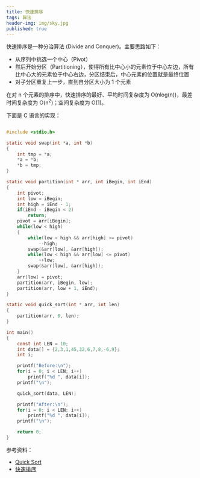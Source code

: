 ```yaml
---
title: 快速排序
tags: 算法
header-img: img/sky.jpg
published: true
---
```


快速排序是一种分治算法 (Divide and Conquer)。主要思路如下：

* 从序列中挑选一个中心（Pivot）
* 然后开始分区（Partitioning），使得所有比中心小的元素位于中心左边，所有比中心大的元素位于中心右边，分区结束后，中心元素的位置就是最终位置
* 对子分区重复上一步，直到自分区大小为 1 个元素

在对 n 个元素的排序中，快速排序的最好、平均时间复杂度为 O(nlog(n))，最差时间复杂度为 O(n<sup>2</sup>)；空间复杂度为 O(1)。

下面是 C 语言的实现：


```c

#include <stdio.h>

static void swap(int *a, int *b)
{
	int tmp = *a;
	*a = *b;
	*b = tmp;
}

static void partition(int * arr, int iBegin, int iEnd)
{
	int pivot;
	int low = iBegin;
	int high = iEnd - 1;
	if(iEnd - iBegin < 2)
		return;
	pivot = arr[iBegin];
	while(low < high)
	{
		while(low < high && arr[high] >= pivot)
			--high;		
		swap(&arr[low], &arr[high]);
		while(low < high && arr[low] <= pivot)
			++low;
		swap(&arr[low], &arr[high]);
	}
	arr[low] = pivot;
	partition(arr, iBegin, low);
	partition(arr, low + 1, iEnd);
}

static void quick_sort(int * arr, int len)
{
	partition(arr, 0, len);
}

int main()
{
	const int LEN = 10;
	int data[] = {2,3,1,45,32,6,7,8,-6,9};
	int i;

	printf("Before:\n");
	for(i = 0; i < LEN; i++)
		printf("%d ", data[i]);
	printf("\n");

	quick_sort(data, LEN);

	printf("After:\n");
	for(i = 0; i < LEN; i++)
		printf("%d ", data[i]);
	printf("\n");

	return 0;
}

```


参考资料：

+ [Quick Sort](https://en.wikipedia.org/wiki/Quicksort)
+ [快速排序](http://www.tuicool.com/articles/VVBvIf)
